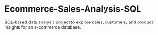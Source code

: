 # Ecommerce-Sales-Analysis-SQL
SQL-based data analysis project to explore sales, customers, and product insights for an e-commerce database.
